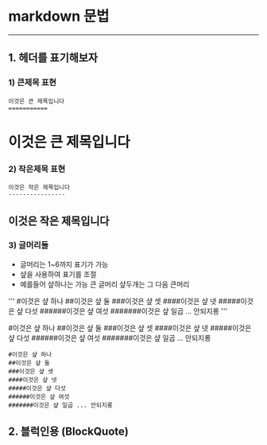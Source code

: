 # markdown 문법
* * *


## 1. 헤더를 표기해보자

### 1) 큰제목 표현

	이것은 큰 제목입니다
	===========

이것은 큰 제목입니다
===========

### 2) 작은제목 표현

	이것은 작은 제목입니다
	----------------

이것은 작은 제목입니다
----------------

### 3) 글머리들

 - 글머리는 1~6까지 표기가 가능
 - 샾을 사용하여 표기를 조절
 - 예를들어 샾하나는 가능 큰 글머리 샾두개는 그 다음 큰머리

'''
#이것은 샾 하나
##이것은 샾 둘
###이것은 샾 셋
####이것은 샾 넷
#####이것은 샾 다섯
######이것은 샾 여섯
#######이것은 샾 일곱 ... 안되지롱
'''

#이것은 샾 하나
##이것은 샾 둘
###이것은 샾 셋
####이것은 샾 넷
#####이것은 샾 다섯
######이것은 샾 여섯
#######이것은 샾 일곱 ... 안되지롱

	#이것은 샾 하나
	##이것은 샾 둘
	###이것은 샾 셋
	####이것은 샾 넷
	#####이것은 샾 다섯
	######이것은 샾 여섯
	#######이것은 샾 일곱 ... 안되지롱


## 2. 블럭인용 (BlockQuote)
